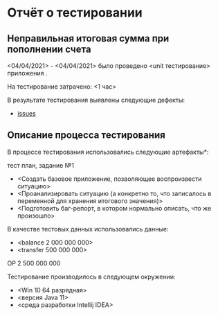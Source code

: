 # Отчёт о тестировании <Money Transfer>

## Неправильная итоговая сумма при пополнении счета

<04/04/2021> - <04/04/2021> было проведено <unit тестирование> приложения <Money Transfer>.

На тестирование затрачено: <1 час>

В результате тестирования выявлены следующие дефекты:
* [issues](<https://github.com/dimawer37/-2.1-java/issues/1>)

## Описание процесса тестирования

В процессе тестирования использовались следующие артефакты*:

тест план, задание №1

* <Создать базовое приложение, позволяющее воспроизвести ситуацию>
* <Проанализировать ситуацию (а конкретно то, что записалось в переменной для хранения итогового значения)>
* <Подготовить баг-репорт, в котором нормально описать, что же произошло>

В качестве тестовых данных использовались данные:
* <balance 2 000 000 000>
* <transfer 500 000 000>

ОР 2 500 000 000

Тестирование производилось в следующем окружении:
* <Win 10 64 разрядная>
* <версия Java 11>
* <среда разработки Intellij IDEA>
